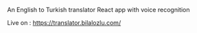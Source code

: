 An English to Turkish translator React app with voice recognition

Live on : https://translator.bilalozlu.com/
